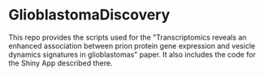 # GlioblastomaDiscovery

This repo provides the scripts used for the "Transcriptomics reveals an enhanced association between prion protein gene expression and vesicle dynamics signatures in glioblastomas" paper. It also includes the code for the Shiny App described there.
